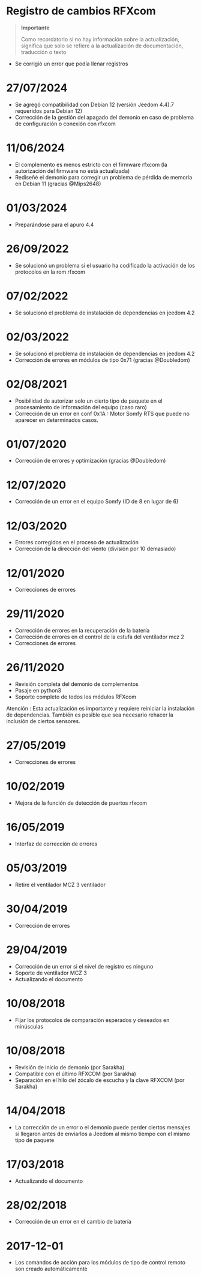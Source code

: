 # Registro de cambios RFXcom

>**Importante**
>
>Como recordatorio si no hay información sobre la actualización, significa que solo se refiere a la actualización de documentación, traducción o texto

- Se corrigió un error que podía llenar registros

# 27/07/2024

- Se agregó compatibilidad con Debian 12 (versión Jeedom 4.4).7 requeridos para Debian 12)
- Corrección de la gestión del apagado del demonio en caso de problema de configuración o conexión con rfxcom

# 11/06/2024

- El complemento es menos estricto con el firmware rfxcom (la autorización del firmware no está actualizada)
- Rediseñé el demonio para corregir un problema de pérdida de memoria en Debian 11 (gracias @Mips2648)

# 01/03/2024

- Preparándose para el apuro 4.4

# 26/09/2022

- Se solucionó un problema si el usuario ha codificado la activación de los protocolos en la rom rfxcom

# 07/02/2022

- Se solucionó el problema de instalación de dependencias en jeedom 4.2

# 02/03/2022

- Se solucionó el problema de instalación de dependencias en jeedom 4.2
- Corrección de errores en módulos de tipo 0x71 (gracias @Doubledom)

# 02/08/2021

- Posibilidad de autorizar solo un cierto tipo de paquete en el procesamiento de información del equipo (caso raro)
- Corrección de un error en conf 0x1A : Motor Somfy RTS que puede no aparecer en determinados casos.

# 01/07/2020

- Corrección de errores y optimización (gracias @Doubledom)

# 12/07/2020

- Corrección de un error en el equipo Somfy (ID de 8 en lugar de 6)

# 12/03/2020

- Errores corregidos en el proceso de actualización
- Corrección de la dirección del viento (división por 10 demasiado)

# 12/01/2020

- Correcciones de errores

# 29/11/2020

- Corrección de errores en la recuperación de la batería
- Corrección de errores en el control de la estufa del ventilador mcz 2
- Correcciones de errores

# 26/11/2020

- Revisión completa del demonio de complementos
- Pasaje en python3
- Soporte completo de todos los módulos RFXcom

Atención : Esta actualización es importante y requiere reiniciar la instalación de dependencias. También es posible que sea necesario rehacer la inclusión de ciertos sensores.

# 27/05/2019

- Correcciones de errores

# 10/02/2019

- Mejora de la función de detección de puertos rfxcom

# 16/05/2019

- Interfaz de corrección de errores

# 05/03/2019

- Retire el ventilador MCZ 3 ventilador

# 30/04/2019

- Corrección de errores

# 29/04/2019

- Corrección de un error si el nivel de registro es ninguno
- Soporte de ventilador MCZ 3
- Actualizando el documento

# 10/08/2018

- Fijar los protocolos de comparación esperados y deseados en minúsculas

# 10/08/2018

- Revisión de inicio de demonio (por Sarakha)
- Compatible con el último RFXCOM (por Sarakha)
- Separación en el hilo del zócalo de escucha y la clave RFXCOM (por Sarakha)

# 14/04/2018

- La corrección de un error o el demonio puede perder ciertos mensajes si llegaron antes de enviarlos a Jeedom al mismo tiempo con el mismo tipo de paquete

# 17/03/2018

- Actualizando el documento

# 28/02/2018

- Corrección de un error en el cambio de batería

# 2017-12-01

- Los comandos de acción para los módulos de tipo de control remoto son
    creado automáticamente
